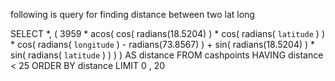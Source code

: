 
following is query for finding distance between two lat long

SELECT *, ( 3959 * acos( cos( radians(18.5204) ) * cos( radians( `latitude` ) ) * cos( radians( `longitude` ) - radians(73.8567) ) + sin( radians(18.5204) ) * sin( radians( `latitude` ) ) ) ) AS distance FROM cashpoints HAVING distance < 25 ORDER BY distance LIMIT 0 , 20

